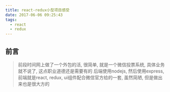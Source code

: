 ```yaml
---
title: react-redux小型项目感受
date: 2017-06-06 09:25:43
tags:
  - react
  - redux
---
```


## 前言

> 前段时间网上做了一个外包的活, 很简单, 就是一个微信投票系统, 具体业务就不说了, 这点职业道德还是需要有的
> 后端使用nodejs, 然后使用express, 前端就是react, redux, ui组件配合微信官方给的一套, 虽然简陋, 但是做出来也是很大方的

<!-- more -->

